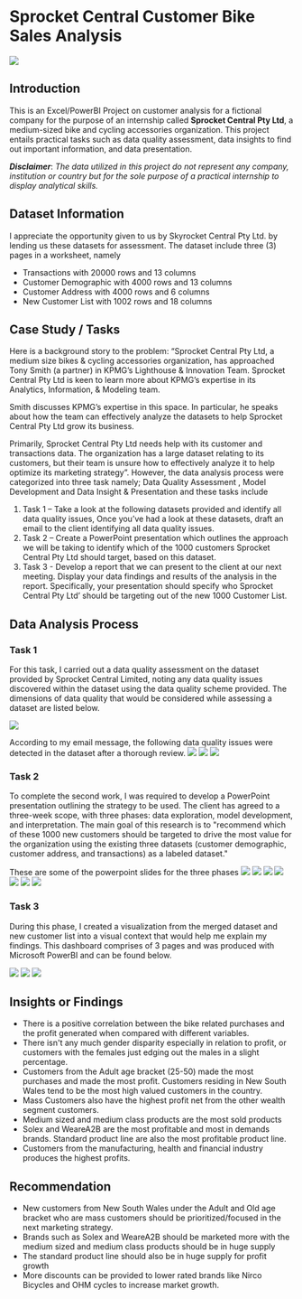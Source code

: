 # Sprocket Central Customer Bike Sales Analysis

![](intro-bike-page.jpeg)


## Introduction
This is an Excel/PowerBI Project on customer analysis for a fictional company for the purpose of an internship called **Sprocket Central Pty Ltd**, a medium-sized bike and cycling accessories organization. This project entails practical tasks such as data quality assessment, data insights to find out important information, and data presentation. 

**_Disclaimer_**: _The data utilized in this project do not represent any company, institution or country but for the sole purpose of a practical internship to display analytical skills._


## Dataset Information
I appreciate the opportunity given to us by Skyrocket Central Pty Ltd. by lending us these datasets for assessment. The dataset include three (3) pages in a worksheet, namely
- Transactions with	20000 rows and 13 columns
- Customer Demographic with	4000 rows and 13 columns
- Customer Address with 4000 rows and 6 columns
- New Customer List with 1002 rows and 18 columns


## Case Study / Tasks
Here is a background story to the problem: “Sprocket Central Pty Ltd, a medium size bikes & cycling accessories organization, has approached Tony Smith (a partner) in KPMG’s Lighthouse & Innovation Team. Sprocket Central Pty Ltd  is keen to learn more about KPMG’s expertise in its Analytics, Information, & Modeling team. 

Smith discusses KPMG’s expertise in this space. In particular, he speaks about how the team can effectively analyze the datasets to help Sprocket Central Pty Ltd grow its business.

Primarily, Sprocket Central Pty Ltd needs help with its customer and transactions data. The organization has a large dataset relating to its customers, but their team is unsure how to effectively analyze it to help optimize its marketing strategy”. However, the data analysis process were categorized into three task namely; Data Quality Assessment , Model Development and Data Insight & Presentation and these tasks include
1.	 Task 1 – Take a look at the following datasets provided and identify all data quality issues, Once you’ve had a look at these datasets, draft an email to the client identifying all data quality issues.
2.	 Task 2 – Create a PowerPoint presentation which outlines the approach we will be taking to identify which of the 1000 customers Sprocket Central Pty Ltd should target, based on this dataset.
3.	 Task 3 - Develop a report that we can present to the client at our next meeting. Display your data findings and results of the analysis in the report. Specifically, your presentation should specify who Sprocket Central Pty Ltd’ should be targeting out of the new 1000 Customer List.


## Data Analysis Process
### Task 1
For this task, I carried out a data quality assessment on the dataset provided by Sprocket Central Limited, noting any data quality issues discovered within the dataset using the data quality scheme provided. The dimensions of data quality that would be considered while assessing a dataset are listed below.

![](data-quality-assessment.png)

According to my email message, the following data quality issues were detected in the dataset after a thorough review.
![](address.png)
![](demographic.png)
![](transactions.png)


### Task 2
To complete the second work, I was required to develop a PowerPoint presentation outlining the strategy to be used. The client has agreed to a three-week scope, with three phases: data exploration, model development, and interpretation. The main goal of this research is to "recommend which of these 1000 new customers should be targeted to drive the most value for the organization using the existing three datasets (customer demographic, customer address, and transactions) as a labeled dataset."


These are some of the powerpoint slides for the three phases
![](powerpoint-1.png)
![](powerpoint-2.png)
![](powerpoint-3.png)
![](powerpoint-4.png)
![](powerpoint-5.png)
![](powerpoint-6.png)
![](powerpoint-7.png)


### Task 3 
During this phase, I created a visualization from the merged dataset and new customer list into a visual context that would help me explain my findings.
This dashboard comprises of 3 pages and was produced with Microsoft PowerBI and can be found below.

![](Dashboard_1.png)
![](Dashboard_2.png)
![](Dashboard_3.png)


## Insights or Findings
- There is a positive correlation between the bike related purchases and the profit generated when compared with different variables.
- There isn't any much gender disparity especially in relation to profit, or customers with the females just edging out the males in a slight percentage.
- Customers from the Adult age bracket (25-50) made the most purchases and made the most profit. Customers residing in New South Wales tend to be the most high valued customers in the country.
- Mass Customers also have the highest profit net from the other wealth segment customers.
- Medium sized and medium class products are the most sold products
- Solex and WeareA2B are the most profitable and most in demands brands. Standard product line are also the most profitable product line.
- Customers from the manufacturing, health and financial industry produces the highest profits.

## Recommendation 
- New customers from New South Wales under the Adult and Old age bracket who are mass customers should be prioritized/focused in the next marketing strategy.
- Brands such as Solex and WeareA2B should be marketed more with the medium sized and medium class products should be in huge supply
- The standard product line should also be in huge supply for profit growth
- More discounts can be provided to lower rated brands like Nirco Bicycles and OHM cycles to increase market growth.




